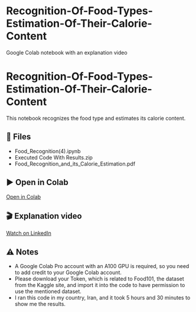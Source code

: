 # Recognition-Of-Food-Types-Estimation-Of-Their-Calorie-Content
Google Colab notebook with an explanation video

# Recognition-Of-Food-Types-Estimation-Of-Their-Calorie-Content

This notebook recognizes the food type and estimates its calorie content.

## 📂 Files
- Food_Recognition(4).ipynb
- Executed Code With Results.zip
- Food_Recognition_and_its_Calorie_Estimation.pdf

## ▶️ Open in Colab
[Open in Colab](https://colab.research.google.com/github/katayoontech-spec/Recognition-Of-Food-Types-Estimation-Of-Their-Calorie-Content/blob/main/Food_Recognition%20(4).ipynb)

## 🎬 Explanation video
[Watch on LinkedIn](https://www.linkedin.com/feed/update/urn:li:activity:7386385099535228928/)

## ⚠️ Notes
- A Google Colab Pro account with an A100 GPU is required, so you need to add credit to your Google Colab account.
- Please download your Token, which is related to Food101, the dataset from the Kaggle site, and import it into the code to have permission to use the mentioned dataset.
- I ran this code in my country, Iran, and it took 5 hours and 30 minutes to show me the results. 

